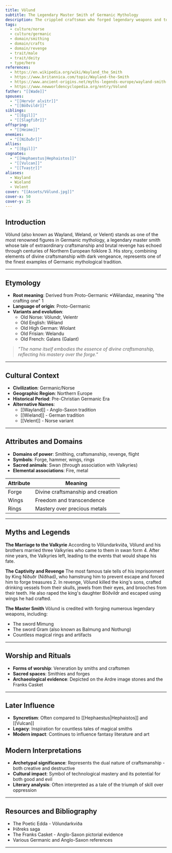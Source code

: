```yaml
---
title: Völund
subtitle: The Legendary Master Smith of Germanic Mythology
description: The crippled craftsman who forged legendary weapons and took a terrible revenge through his extraordinary skill
tags:
  - culture/norse
  - culture/germanic
  - domain/smithing
  - domain/crafts
  - domain/revenge
  - trait/male
  - trait/deity
  - type/hero
references:
  - https://en.wikipedia.org/wiki/Wayland_the_Smith
  - https://www.britannica.com/topic/Wayland-the-Smith
  - https://www.ancient-origins.net/myths-legends-europe/wayland-smith-0014565
  - https://www.newworldencyclopedia.org/entry/Volund
father: "[[Wade]]"
spouses:
  - "[[Hervör alvitr]]"
  - "[[Böðvildr]]"
siblings:
  - "[[Egil]]"
  - "[[Slagfiðr]]"
offspring:
  - "[[Heime]]"
enemies:
  - "[[Níðuðr]]"
allies:
  - "[[Egil]]"
cognates:
  - "[[Hephaestus|Hephaistos]]"
  - "[[Vulcan]]"
  - "[[Tvaṣṭṛ]]"
aliases:
  - Wayland
  - Wieland
  - Velent
cover: "[[Assets/Völund.jpg]]"
cover-x: 50
cover-y: 25
---
```

## Introduction
Völund (also known as Wayland, Weland, or Velent) stands as one of the most renowned figures in Germanic mythology, a legendary master smith whose tale of extraordinary craftsmanship and brutal revenge has echoed through centuries of Northern European folklore <mcreference link="https://www.ancient-origins.net/myths-legends-europe/wayland-smith-0014565" index="3">3</mcreference>. His story, combining elements of divine craftsmanship with dark vengeance, represents one of the finest examples of Germanic mythological tradition.

---

## Etymology

- **Root meaning**: Derived from Proto-Germanic *Wēlandaz, meaning "the crafting one" <mcreference link="https://en.wikipedia.org/wiki/Wayland_the_Smith" index="1">1</mcreference>
- **Language of origin**: Proto-Germanic
- **Variants and evolution**: 
  - Old Norse: Völundr, Velentr
  - Old English: Wēland
  - Old High German: Wiolant
  - Old Frisian: Welandu
  - Old French: Galans (Galant)

> _"The name itself embodies the essence of divine craftsmanship, reflecting his mastery over the forge."_

---

## Cultural Context

- **Civilization**: Germanic/Norse
- **Geographic Region**: Northern Europe
- **Historical Period**: Pre-Christian Germanic Era
- **Alternative Names**:
  - [[Wayland]] - Anglo-Saxon tradition
  - [[Wieland]] - German tradition
  - [[Velent]] - Norse variant

---

## Attributes and Domains

- **Domains of power**: Smithing, craftsmanship, revenge, flight
- **Symbols**: Forge, hammer, wings, rings
- **Sacred animals**: Swan (through association with Valkyries)
- **Elemental associations**: Fire, metal

| Attribute | Meaning |
|-----------|----------|
| Forge | Divine craftsmanship and creation |
| Wings | Freedom and transcendence |
| Rings | Mastery over precious metals |

---

## Myths and Legends

**The Marriage to the Valkyrie**
According to Völundarkviða, Völund and his brothers married three Valkyries who came to them in swan form <mcreference link="https://www.newworldencyclopedia.org/entry/Volund" index="4">4</mcreference>. After nine years, the Valkyries left, leading to the events that would shape his fate.

**The Captivity and Revenge**
The most famous tale tells of his imprisonment by King Níðuðr (Niðhad), who hamstrung him to prevent escape and forced him to forge treasures <mcreference link="https://www.britannica.com/topic/Wayland-the-Smith" index="2">2</mcreference>. In revenge, Völund killed the king's sons, crafted drinking vessels from their skulls, jewels from their eyes, and brooches from their teeth. He also raped the king's daughter Böðvildr and escaped using wings he had crafted.

**The Master Smith**
Völund is credited with forging numerous legendary weapons, including:
- The sword Mimung
- The sword Gram (also known as Balmung and Nothung)
- Countless magical rings and artifacts

---

## Worship and Rituals

- **Forms of worship**: Veneration by smiths and craftsmen
- **Sacred spaces**: Smithies and forges
- **Archaeological evidence**: Depicted on the Ardre image stones and the Franks Casket

---

## Later Influence

- **Syncretism**: Often compared to [[Hephaestus|Hephaistos]] and [[Vulcan]]
- **Legacy**: Inspiration for countless tales of magical smiths
- **Modern impact**: Continues to influence fantasy literature and art

## Modern Interpretations

- **Archetypal significance**: Represents the dual nature of craftsmanship - both creative and destructive
- **Cultural impact**: Symbol of technological mastery and its potential for both good and evil
- **Literary analysis**: Often interpreted as a tale of the triumph of skill over oppression

---

## Resources and Bibliography

- The Poetic Edda - Völundarkviða
- Þiðreks saga
- The Franks Casket - Anglo-Saxon pictorial evidence
- Various Germanic and Anglo-Saxon references

---